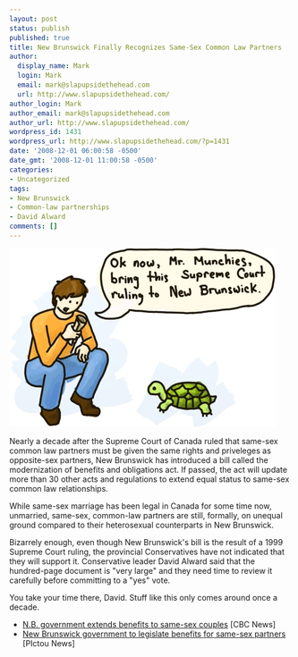 ```yaml
---
layout: post
status: publish
published: true
title: New Brunswick Finally Recognizes Same-Sex Common Law Partners
author:
  display_name: Mark
  login: Mark
  email: mark@slapupsidethehead.com
  url: http://www.slapupsidethehead.com/
author_login: Mark
author_email: mark@slapupsidethehead.com
author_url: http://www.slapupsidethehead.com/
wordpress_id: 1431
wordpress_url: http://www.slapupsidethehead.com/?p=1431
date: '2008-12-01 06:00:58 -0500'
date_gmt: '2008-12-01 11:00:58 -0500'
categories:
- Uncategorized
tags:
- New Brunswick
- Common-law partnerships
- David Alward
comments: []
---
```

![](/wp-content/media/2008/11/mister-munchies.jpg "This is actually how rulings are delivered.")

Nearly a decade after the Supreme Court of Canada ruled that same-sex common law partners must be given the same rights and priveleges as opposite-sex partners, New Brunswick has introduced a bill called the modernization of benefits and obligations act. If passed, the act will update more than 30 other acts and regulations to extend equal status to same-sex common law relationships.

While same-sex marriage has been legal in Canada for some time now, unmarried, same-sex, common-law partners are still, formally, on unequal ground compared to their heterosexual counterparts in New Brunswick.

Bizarrely enough, even though New Brunswick's bill is the result of a 1999 Supreme Court ruling, the provincial Conservatives have not indicated that they will support it. Conservative leader David Alward said that the hundred-page document is "very large" and they need time to review it carefully before committing to a "yes" vote.

You take your time there, David. Stuff like this only comes around once a decade.

- [N.B. government extends benefits to same-sex couples](http://www.cbc.ca/canada/new-brunswick/story/2008/11/26/nb-samesex-benefits.html) [CBC News]
- [New Brunswick government to legislate benefits for same-sex partners](http://www.ngnews.ca/index.cfm?sid=194489&sc=516) [PIctou News]
